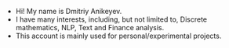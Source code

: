 - Hi! My name is Dmitriy Anikeyev.
- I have many interests, including, but not limited to, Discrete mathematics, NLP, Text and Finance analysis.
- This account is mainly used for personal/experimental projects.
<!---
DmitriyAnikeyev/DmitriyAnikeyev is a ✨ special ✨ repository because its `README.md` (this file) appears on your GitHub profile.
You can click the Preview link to take a look at your changes.
--->
